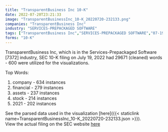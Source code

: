 ```yaml
---
title: "TransparentBusiness Inc 10-K"
date: 2022-07-20T23:21:33
image: "TransparentBusinessInc_10-K_20220720-232133.png"
companies: "TransparentBusiness Inc"
industry: "SERVICES-PREPACKAGED SOFTWARE"
tags: ["TransparentBusiness Inc","SERVICES-PREPACKAGED SOFTWARE","07-19-2022","10-K"]
forms: "10-K"
---
```

TransparentBusiness Inc, which is in the Services-Prepackaged Software [7372] industry, SEC 10-K filing on July 19, 2022 had 29671 (cleaned) words - 600 were utilized for the visualizations.

Top Words:
1. company - 634 instances
2. financial - 279 instances
3. assets - 237 instances
4. stock - 214 instances
5. 2021 - 202 instances


See the parsed data used in the visualization [here]({{< staticlink name=TransparentBusinessInc_10-K_20220720-232133.json >}}).  
View the actual filing on the SEC website [here](https://www.sec.gov/Archives/edgar/data/1740742/0001829126-22-014453.txt)
